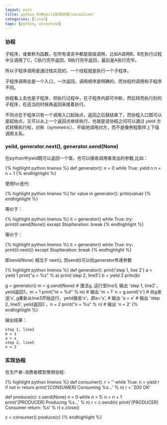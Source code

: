 ```yaml
---
layout: post 
title: python 利用yeild实现协程(coroutine)
categories: [linux]
tags: [python, coroutine]
---
```


### 协程

子程序，或者称为函数，在所有语言中都是层级调用，比如A调用B，B在执行过程中又调用了C，C执行完毕返回，B执行完毕返回，最后是A执行完毕。

所以子程序调用是通过栈实现的，一个线程就是执行一个子程序。

子程序调用总是一个入口，一次返回，调用顺序是明确的。而协程的调用和子程序不同。

协程看上去也是子程序，但执行过程中，在子程序内部可中断，然后转而执行别的子程序，在适当的时候再返回来接着执行。

不同点在于程序只有一个调用入口起始点，返回之后就结束了，而协程入口既可以是起始点，又可以从上一个返回点继续执行，也就是说协程之间可以通过 yield 方式转移执行权，对称（symmetric）、平级地调用对方，而不是像例程那样上下级调用关系。

### yeild, generator.next(), generator.send(None)

在python中yield既可以返回一个值，也可以接收调用者发出的参数,比如：

{% highlight python linenos %}
def generator():
    n = 0
    while True:
        yield n
        n = n + 1
{% endhighlight %}

使用for迭代:

{% highlight python linenos %}
for value in generator():
    pritn(value)
{% endhighlight %}

等价于：

{% highlight python linenos %}
it = generator()
while True:
    try:
        print(it.send(None))
    except StopIteration:
        break
{% endhighlight %}

等价于：

{% highlight python linenos %}
it = generator()
while True:
    try:
        print(it.next())
    except StopIteration:
        break
{% endhighlight %}

即send(None) 相当于 next(), 而send()可以给generator传递参数

{% highlight python linenos %}
def generator():
    print('step 1, line 2')
    a = yield 1
    print("a = %s" % a)
    print('step 2, line5')
    b = yield 2
    pritn(b)

g = generator()
m = g.send(None)             # 激活g, 运行至line3, 输出 'step 1, line2'，yeild返回1，m = 1
print("m = %d" % m)          # 输出 'm = 1'
n = g.send('x')              # 向g发送‘x’, g重新从line3开始运行，yeild接收‘x’，即a='x', 
                             # 输出 'a = x'
                             # 输出 'step 2, line5', yeild返回2 ，n = 2
print("n = %s" % n)          # 输出 'n = 2'
{% endhighlight %}

输出结果：

    step 1, line2
    m = 1
    a = x
    step 2, line5
    n = 2

### 实现协程

在生产者-消费者模型使用协程:

{% highlight python linenos %}
def consumer():
    r = ''
    while True:
        n = yield r
        if not n:
            return
        print('[CONSUMER] Consuming %s...' % n)
        r = '200 OK'

def produce(c):
    c.send(None)
    n = 0
    while n < 5:
        n = n + 1
        print('[PRODUCER] Producing %s...' % n)
        r = c.send(n)
        print('[PRODUCER] Consumer return: %s' % r)
    c.close()

c = consumer()
produce(c)
{% endhighlight %}
